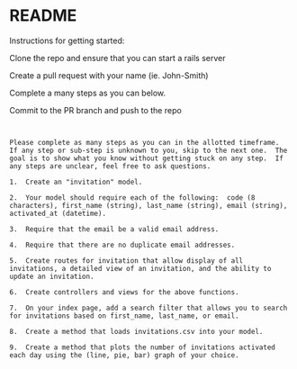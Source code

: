 # README
Instructions for getting started:

Clone the repo and ensure that you can start a rails server

Create a pull request with your name (ie. John-Smith)

Complete a many steps as you can below.

Commit to the PR branch and push to the repo


~~~~~~~~~~~~~~~~~~~~~~~~~~~~~~~~~~~~~~~~~~~~~~~~~~~~


Please complete as many steps as you can in the allotted timeframe.  If any step or sub-step is unknown to you, skip to the next one.  The goal is to show what you know without getting stuck on any step.  If any steps are unclear, feel free to ask questions.

1.  Create an "invitation" model.

2.  Your model should require each of the following:  code (8 characters), first_name (string), last_name (string), email (string), activated_at (datetime).

3.  Require that the email be a valid email address.

4.  Require that there are no duplicate email addresses.
  
5.  Create routes for invitation that allow display of all invitations, a detailed view of an invitation, and the ability to update an invitation.

6.  Create controllers and views for the above functions.

7.  On your index page, add a search filter that allows you to search for invitations based on first_name, last_name, or email.

8.  Create a method that loads invitations.csv into your model.

9.  Create a method that plots the number of invitations activated each day using the (line, pie, bar) graph of your choice.
